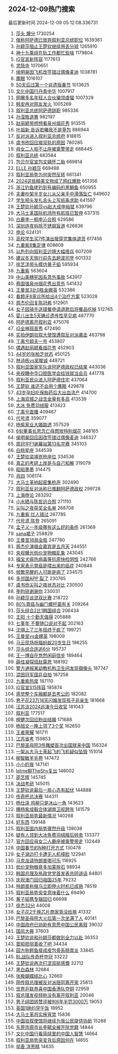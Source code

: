 ## 2024-12-09热门搜索 
最后更新时间 2024-12-09 05:12:08.336731 
1. [莎头 爆分](https://s.weibo.com/weibo?q=%E8%8E%8E%E5%A4%B4%20%E7%88%86%E5%88%86&t=31&band_rank=1&Refer=top) 1730254
1. [俄称阿萨德已放弃叙利亚总统职位](https://s.weibo.com/weibo?q=%23%E4%BF%84%E7%A7%B0%E9%98%BF%E8%90%A8%E5%BE%B7%E5%B7%B2%E6%94%BE%E5%BC%83%E5%8F%99%E5%88%A9%E4%BA%9A%E6%80%BB%E7%BB%9F%E8%81%8C%E4%BD%8D%23&t=31&band_rank=2&Refer=top) 1639361
1. [孙颖莎阻止王楚钦继续用丢分球](https://s.weibo.com/weibo?q=%23%E5%AD%99%E9%A2%96%E8%8E%8E%E9%98%BB%E6%AD%A2%E7%8E%8B%E6%A5%9A%E9%92%A6%E7%BB%A7%E7%BB%AD%E7%94%A8%E4%B8%A2%E5%88%86%E7%90%83%23&t=31&band_rank=1&Refer=top) 1265910
1. [神十九乘组在轨工作都忙些啥](https://s.weibo.com/weibo?q=%23%E7%A5%9E%E5%8D%81%E4%B9%9D%E4%B9%98%E7%BB%84%E5%9C%A8%E8%BD%A8%E5%B7%A5%E4%BD%9C%E9%83%BD%E5%BF%99%E4%BA%9B%E5%95%A5%23&t=31&band_rank=3&Refer=top) 1179804
1. [iG官宣新阵容](https://s.weibo.com/weibo?q=iG%E5%AE%98%E5%AE%A3%E6%96%B0%E9%98%B5%E5%AE%B9&t=31&band_rank=1&Refer=top) 1177613
1. [灵隐寺](https://s.weibo.com/weibo?q=%E7%81%B5%E9%9A%90%E5%AF%BA&t=31&band_rank=2&Refer=top) 1070651
1. [侯明昊因飞机改签错过偶像麦迪](https://s.weibo.com/weibo?q=%23%E4%BE%AF%E6%98%8E%E6%98%8A%E5%9B%A0%E9%A3%9E%E6%9C%BA%E6%94%B9%E7%AD%BE%E9%94%99%E8%BF%87%E5%81%B6%E5%83%8F%E9%BA%A6%E8%BF%AA%23&t=31&band_rank=2&Refer=top) 1038781
1. [鹰眼](https://s.weibo.com/weibo?q=%E9%B9%B0%E7%9C%BC&t=31&band_rank=4&Refer=top) 1016107
1. [50天后过第一个非遗版春节](https://s.weibo.com/weibo?q=%2350%E5%A4%A9%E5%90%8E%E8%BF%87%E7%AC%AC%E4%B8%80%E4%B8%AA%E9%9D%9E%E9%81%97%E7%89%88%E6%98%A5%E8%8A%82%23&t=31&band_rank=3&Refer=top) 1013625
1. [文化中国行丹青中华](https://s.weibo.com/weibo?q=%23%E6%96%87%E5%8C%96%E4%B8%AD%E5%9B%BD%E8%A1%8C%E4%B8%B9%E9%9D%92%E4%B8%AD%E5%8D%8E%23&t=31&band_rank=3&Refer=top) 1007917
1. [网曝多名年轻人合伙骗领虐猫](https://s.weibo.com/weibo?q=%23%E7%BD%91%E6%9B%9D%E5%A4%9A%E5%90%8D%E5%B9%B4%E8%BD%BB%E4%BA%BA%E5%90%88%E4%BC%99%E9%AA%97%E9%A2%86%E8%99%90%E7%8C%AB%23&t=31&band_rank=4&Refer=top) 1007329
1. [韩安冉对网友发火](https://s.weibo.com/weibo?q=%23%E9%9F%A9%E5%AE%89%E5%86%89%E5%AF%B9%E7%BD%91%E5%8F%8B%E5%8F%91%E7%81%AB%23&t=31&band_rank=5&Refer=top) 1005269
1. [叙利亚总统阿萨德辞职](https://s.weibo.com/weibo?q=%23%E5%8F%99%E5%88%A9%E4%BA%9A%E6%80%BB%E7%BB%9F%E9%98%BF%E8%90%A8%E5%BE%B7%E8%BE%9E%E8%81%8C%23&t=31&band_rank=6&Refer=top) 985336
1. [孙滢皓退赛](https://s.weibo.com/weibo?q=%E5%AD%99%E6%BB%A2%E7%9A%93%E9%80%80%E8%B5%9B&t=31&band_rank=4&Refer=top) 982197
1. [赵丽颖带想想看泉州烟花秀](https://s.weibo.com/weibo?q=%23%E8%B5%B5%E4%B8%BD%E9%A2%96%E5%B8%A6%E6%83%B3%E6%83%B3%E7%9C%8B%E6%B3%89%E5%B7%9E%E7%83%9F%E8%8A%B1%E7%A7%80%23&t=31&band_rank=7&Refer=top) 913515
1. [叶祖新 告诉若曦我不是草包](https://s.weibo.com/weibo?q=%E5%8F%B6%E7%A5%96%E6%96%B0%20%E5%91%8A%E8%AF%89%E8%8B%A5%E6%9B%A6%E6%88%91%E4%B8%8D%E6%98%AF%E8%8D%89%E5%8C%85&t=31&band_rank=8&Refer=top) 886944
1. [反对派进入叙利亚总统府](https://s.weibo.com/weibo?q=%23%E5%8F%8D%E5%AF%B9%E6%B4%BE%E8%BF%9B%E5%85%A5%E5%8F%99%E5%88%A9%E4%BA%9A%E6%80%BB%E7%BB%9F%E5%BA%9C%23&t=31&band_rank=5&Refer=top) 818815
1. [虞书欣回应接双轨的原因](https://s.weibo.com/weibo?q=%23%E8%99%9E%E4%B9%A6%E6%AC%A3%E5%9B%9E%E5%BA%94%E6%8E%A5%E5%8F%8C%E8%BD%A8%E7%9A%84%E5%8E%9F%E5%9B%A0%23&t=31&band_rank=5&Refer=top) 780285
1. [母女二人拒不让座被乘警带走](https://s.weibo.com/weibo?q=%23%E6%AF%8D%E5%A5%B3%E4%BA%8C%E4%BA%BA%E6%8B%92%E4%B8%8D%E8%AE%A9%E5%BA%A7%E8%A2%AB%E4%B9%98%E8%AD%A6%E5%B8%A6%E8%B5%B0%23&t=31&band_rank=6&Refer=top) 688445
1. [叙利亚总统](https://s.weibo.com/weibo?q=%E5%8F%99%E5%88%A9%E4%BA%9A%E6%80%BB%E7%BB%9F&t=31&band_rank=7&Refer=top) 683584
1. [包贝尔官宣包文婧怀二胎](https://s.weibo.com/weibo?q=%23%E5%8C%85%E8%B4%9D%E5%B0%94%E5%AE%98%E5%AE%A3%E5%8C%85%E6%96%87%E5%A9%A7%E6%80%80%E4%BA%8C%E8%83%8E%23&t=31&band_rank=8&Refer=top) 669814
1. [ELLE 孙颖莎](https://s.weibo.com/weibo?q=ELLE%20%E5%AD%99%E9%A2%96%E8%8E%8E&t=31&band_rank=9&Refer=top) 669498
1. [叙利亚局势为何突然反转](https://s.weibo.com/weibo?q=%23%E5%8F%99%E5%88%A9%E4%BA%9A%E5%B1%80%E5%8A%BF%E4%B8%BA%E4%BD%95%E7%AA%81%E7%84%B6%E5%8F%8D%E8%BD%AC%23&t=31&band_rank=10&Refer=top) 661341
1. [2024这些精美文物成了网红爆款](https://s.weibo.com/weibo?q=%232024%E8%BF%99%E4%BA%9B%E7%B2%BE%E7%BE%8E%E6%96%87%E7%89%A9%E6%88%90%E4%BA%86%E7%BD%91%E7%BA%A2%E7%88%86%E6%AC%BE%23&t=31&band_rank=11&Refer=top) 651356
1. [浙江钓鱼佬钓到有编码的黑鲷鱼](https://s.weibo.com/weibo?q=%23%E6%B5%99%E6%B1%9F%E9%92%93%E9%B1%BC%E4%BD%AC%E9%92%93%E5%88%B0%E6%9C%89%E7%BC%96%E7%A0%81%E7%9A%84%E9%BB%91%E9%B2%B7%E9%B1%BC%23&t=31&band_rank=9&Refer=top) 650955
1. [夫妻吵架半岁女儿从父亲手中滑落坠亡](https://s.weibo.com/weibo?q=%23%E5%A4%AB%E5%A6%BB%E5%90%B5%E6%9E%B6%E5%8D%8A%E5%B2%81%E5%A5%B3%E5%84%BF%E4%BB%8E%E7%88%B6%E4%BA%B2%E6%89%8B%E4%B8%AD%E6%BB%91%E8%90%BD%E5%9D%A0%E4%BA%A1%23&t=31&band_rank=12&Refer=top) 649602
1. [学生把头发扎舌头上写纸条求助](https://s.weibo.com/weibo?q=%23%E5%AD%A6%E7%94%9F%E6%8A%8A%E5%A4%B4%E5%8F%91%E6%89%8E%E8%88%8C%E5%A4%B4%E4%B8%8A%E5%86%99%E7%BA%B8%E6%9D%A1%E6%B1%82%E5%8A%A9%23&t=31&band_rank=13&Refer=top) 641597
1. [王楚钦孙颖莎vs赵大成申裕斌](https://s.weibo.com/weibo?q=%23%E7%8E%8B%E6%A5%9A%E9%92%A6%E5%AD%99%E9%A2%96%E8%8E%8Evs%E8%B5%B5%E5%A4%A7%E6%88%90%E7%94%B3%E8%A3%95%E6%96%8C%23&t=31&band_rank=6&Refer=top) 639796
1. [大马士革国际机场所有航班已暂停](https://s.weibo.com/weibo?q=%23%E5%A4%A7%E9%A9%AC%E5%A3%AB%E9%9D%A9%E5%9B%BD%E9%99%85%E6%9C%BA%E5%9C%BA%E6%89%80%E6%9C%89%E8%88%AA%E7%8F%AD%E5%B7%B2%E6%9A%82%E5%81%9C%23&t=31&band_rank=14&Refer=top) 637315
1. [白鹿李一桐李沁合照](https://s.weibo.com/weibo?q=%23%E7%99%BD%E9%B9%BF%E6%9D%8E%E4%B8%80%E6%A1%90%E6%9D%8E%E6%B2%81%E5%90%88%E7%85%A7%23&t=31&band_rank=15&Refer=top) 629586
1. [深圳连夜拆除不锈钢盲道](https://s.weibo.com/weibo?q=%23%E6%B7%B1%E5%9C%B3%E8%BF%9E%E5%A4%9C%E6%8B%86%E9%99%A4%E4%B8%8D%E9%94%88%E9%92%A2%E7%9B%B2%E9%81%93%23&t=31&band_rank=10&Refer=top) 626636
1. [申论](https://s.weibo.com/weibo?q=%E7%94%B3%E8%AE%BA&t=31&band_rank=16&Refer=top) 624131
1. [高校学生买7件演出服穿完集体退货](https://s.weibo.com/weibo?q=%23%E9%AB%98%E6%A0%A1%E5%AD%A6%E7%94%9F%E4%B9%B07%E4%BB%B6%E6%BC%94%E5%87%BA%E6%9C%8D%E7%A9%BF%E5%AE%8C%E9%9B%86%E4%BD%93%E9%80%80%E8%B4%A7%23&t=31&band_rank=17&Refer=top) 617456
1. [九重紫8集定律](https://s.weibo.com/weibo?q=%E4%B9%9D%E9%87%8D%E7%B4%AB8%E9%9B%86%E5%AE%9A%E5%BE%8B&t=31&band_rank=18&Refer=top) 608609
1. [以色列向叙利亚边境大幅增兵](https://s.weibo.com/weibo?q=%23%E4%BB%A5%E8%89%B2%E5%88%97%E5%90%91%E5%8F%99%E5%88%A9%E4%BA%9A%E8%BE%B9%E5%A2%83%E5%A4%A7%E5%B9%85%E5%A2%9E%E5%85%B5%23&t=31&band_rank=19&Refer=top) 607209
1. [建议冬天旅行前先去趟波司登](https://s.weibo.com/weibo?q=%23%E5%BB%BA%E8%AE%AE%E5%86%AC%E5%A4%A9%E6%97%85%E8%A1%8C%E5%89%8D%E5%85%88%E5%8E%BB%E8%B6%9F%E6%B3%A2%E5%8F%B8%E7%99%BB%23&t=31&band_rank=20&Refer=top) 601332
1. [徐艺洋带头模仿黄子韬](https://s.weibo.com/weibo?q=%23%E5%BE%90%E8%89%BA%E6%B4%8B%E5%B8%A6%E5%A4%B4%E6%A8%A1%E4%BB%BF%E9%BB%84%E5%AD%90%E9%9F%AC%23&t=31&band_rank=21&Refer=top) 595934
1. [九重紫](https://s.weibo.com/weibo?q=%E4%B9%9D%E9%87%8D%E7%B4%AB&t=31&band_rank=32&Refer=top) 563604
1. [中山美穗死因系意外事故](https://s.weibo.com/weibo?q=%23%E4%B8%AD%E5%B1%B1%E7%BE%8E%E7%A9%97%E6%AD%BB%E5%9B%A0%E7%B3%BB%E6%84%8F%E5%A4%96%E4%BA%8B%E6%95%85%23&t=31&band_rank=8&Refer=top) 543917
1. [蔡国强泉州烟花秀出意外](https://s.weibo.com/weibo?q=%23%E8%94%A1%E5%9B%BD%E5%BC%BA%E6%B3%89%E5%B7%9E%E7%83%9F%E8%8A%B1%E7%A7%80%E5%87%BA%E6%84%8F%E5%A4%96%23&t=31&band_rank=12&Refer=top) 541432
1. [王曼昱3比0胜金娜英](https://s.weibo.com/weibo?q=%23%E7%8E%8B%E6%9B%BC%E6%98%B13%E6%AF%940%E8%83%9C%E9%87%91%E5%A8%9C%E8%8B%B1%23&t=31&band_rank=9&Refer=top) 532386
1. [看颗牙8家诊所给出4个治疗方案](https://s.weibo.com/weibo?q=%23%E7%9C%8B%E9%A2%97%E7%89%998%E5%AE%B6%E8%AF%8A%E6%89%80%E7%BB%99%E5%87%BA4%E4%B8%AA%E6%B2%BB%E7%96%97%E6%96%B9%E6%A1%88%23&t=31&band_rank=10&Refer=top) 523028
1. [周杰伦回复陈冠希](https://s.weibo.com/weibo?q=%23%E5%91%A8%E6%9D%B0%E4%BC%A6%E5%9B%9E%E5%A4%8D%E9%99%88%E5%86%A0%E5%B8%8C%23&t=31&band_rank=22&Refer=top) 512901
1. [女子因骑手送错餐申请退款后将餐品吃掉](https://s.weibo.com/weibo?q=%23%E5%A5%B3%E5%AD%90%E5%9B%A0%E9%AA%91%E6%89%8B%E9%80%81%E9%94%99%E9%A4%90%E7%94%B3%E8%AF%B7%E9%80%80%E6%AC%BE%E5%90%8E%E5%B0%86%E9%A4%90%E5%93%81%E5%90%83%E6%8E%89%23&t=31&band_rank=11&Refer=top) 512765
1. [婴儿出生5天确诊遗传性罕见病](https://s.weibo.com/weibo?q=%23%E5%A9%B4%E5%84%BF%E5%87%BA%E7%94%9F5%E5%A4%A9%E7%A1%AE%E8%AF%8A%E9%81%97%E4%BC%A0%E6%80%A7%E7%BD%95%E8%A7%81%E7%97%85%23&t=31&band_rank=13&Refer=top) 487770
1. [阿萨德离开叙利亚](https://s.weibo.com/weibo?q=%23%E9%98%BF%E8%90%A8%E5%BE%B7%E7%A6%BB%E5%BC%80%E5%8F%99%E5%88%A9%E4%BA%9A%23&t=31&band_rank=14&Refer=top) 475076
1. [iG全神班首秀](https://s.weibo.com/weibo?q=%23iG%E5%85%A8%E7%A5%9E%E7%8F%AD%E9%A6%96%E7%A7%80%23&t=31&band_rank=23&Refer=top) 472490
1. [实拍伊朗驻叙大使馆遭叙反对派袭击](https://s.weibo.com/weibo?q=%23%E5%AE%9E%E6%8B%8D%E4%BC%8A%E6%9C%97%E9%A9%BB%E5%8F%99%E5%A4%A7%E4%BD%BF%E9%A6%86%E9%81%AD%E5%8F%99%E5%8F%8D%E5%AF%B9%E6%B4%BE%E8%A2%AD%E5%87%BB%23&t=31&band_rank=15&Refer=top) 463798
1. [丁禹兮姐夫一号](https://s.weibo.com/weibo?q=%23%E4%B8%81%E7%A6%B9%E5%85%AE%E5%A7%90%E5%A4%AB%E4%B8%80%E5%8F%B7%23&t=31&band_rank=16&Refer=top) 453807
1. [偶遇赵丽颖看烟花秀](https://s.weibo.com/weibo?q=%23%E5%81%B6%E9%81%87%E8%B5%B5%E4%B8%BD%E9%A2%96%E7%9C%8B%E7%83%9F%E8%8A%B1%E7%A7%80%23&t=31&band_rank=17&Refer=top) 452903
1. [44岁的张柏芝状态](https://s.weibo.com/weibo?q=%2344%E5%B2%81%E7%9A%84%E5%BC%A0%E6%9F%8F%E8%8A%9D%E7%8A%B6%E6%80%81%23&t=31&band_rank=19&Refer=top) 450125
1. [林诗栋vs吴晙诚](https://s.weibo.com/weibo?q=%23%E6%9E%97%E8%AF%97%E6%A0%8Bvs%E5%90%B4%E6%99%99%E8%AF%9A%23&t=31&band_rank=20&Refer=top) 449721
1. [叙利亚国家军队说阿萨德政权已结束](https://s.weibo.com/weibo?q=%23%E5%8F%99%E5%88%A9%E4%BA%9A%E5%9B%BD%E5%AE%B6%E5%86%9B%E9%98%9F%E8%AF%B4%E9%98%BF%E8%90%A8%E5%BE%B7%E6%94%BF%E6%9D%83%E5%B7%B2%E7%BB%93%E6%9D%9F%23&t=31&band_rank=22&Refer=top) 443036
1. [央视曝中华口腔医学会给钱就当会员](https://s.weibo.com/weibo?q=%23%E5%A4%AE%E8%A7%86%E6%9B%9D%E4%B8%AD%E5%8D%8E%E5%8F%A3%E8%85%94%E5%8C%BB%E5%AD%A6%E4%BC%9A%E7%BB%99%E9%92%B1%E5%B0%B1%E5%BD%93%E4%BC%9A%E5%91%98%23&t=31&band_rank=23&Refer=top) 441778
1. [叙利亚民众进入阿萨德住宅](https://s.weibo.com/weibo?q=%23%E5%8F%99%E5%88%A9%E4%BA%9A%E6%B0%91%E4%BC%97%E8%BF%9B%E5%85%A5%E9%98%BF%E8%90%A8%E5%BE%B7%E4%BD%8F%E5%AE%85%23&t=31&band_rank=13&Refer=top) 437064
1. [王楚钦 谁还不会用个鹰眼](https://s.weibo.com/weibo?q=%E7%8E%8B%E6%A5%9A%E9%92%A6%20%E8%B0%81%E8%BF%98%E4%B8%8D%E4%BC%9A%E7%94%A8%E4%B8%AA%E9%B9%B0%E7%9C%BC&t=31&band_rank=14&Refer=top) 429878
1. [43岁孕妇吃保胎药后大出血流产](https://s.weibo.com/weibo?q=%2343%E5%B2%81%E5%AD%95%E5%A6%87%E5%90%83%E4%BF%9D%E8%83%8E%E8%8D%AF%E5%90%8E%E5%A4%A7%E5%87%BA%E8%A1%80%E6%B5%81%E4%BA%A7%23&t=31&band_rank=24&Refer=top) 414700
1. [上海双城之战含金量有多高](https://s.weibo.com/weibo?q=%E4%B8%8A%E6%B5%B7%E5%8F%8C%E5%9F%8E%E4%B9%8B%E6%88%98%E5%90%AB%E9%87%91%E9%87%8F%E6%9C%89%E5%A4%9A%E9%AB%98&t=31&band_rank=25&Refer=top) 413539
1. [大冰 免费羽绒服](https://s.weibo.com/weibo?q=%E5%A4%A7%E5%86%B0%20%E5%85%8D%E8%B4%B9%E7%BE%BD%E7%BB%92%E6%9C%8D&t=31&band_rank=26&Refer=top) 413423
1. [丁禹兮直播](https://s.weibo.com/weibo?q=%23%E4%B8%81%E7%A6%B9%E5%85%AE%E7%9B%B4%E6%92%AD%23&t=31&band_rank=27&Refer=top) 409467
1. [代号鸢](https://s.weibo.com/weibo?q=%E4%BB%A3%E5%8F%B7%E9%B8%A2&t=31&band_rank=28&Refer=top) 359077
1. [杨紫家业大婚路透](https://s.weibo.com/weibo?q=%23%E6%9D%A8%E7%B4%AB%E5%AE%B6%E4%B8%9A%E5%A4%A7%E5%A9%9A%E8%B7%AF%E9%80%8F%23&t=31&band_rank=16&Refer=top) 357529
1. [6旬董事长思念亡母燃放特别烟花](https://s.weibo.com/weibo?q=%236%E6%97%AC%E8%91%A3%E4%BA%8B%E9%95%BF%E6%80%9D%E5%BF%B5%E4%BA%A1%E6%AF%8D%E7%87%83%E6%94%BE%E7%89%B9%E5%88%AB%E7%83%9F%E8%8A%B1%23&t=31&band_rank=17&Refer=top) 348165
1. [侯明昊回应因改签错过偶像麦迪](https://s.weibo.com/weibo?q=%23%E4%BE%AF%E6%98%8E%E6%98%8A%E5%9B%9E%E5%BA%94%E5%9B%A0%E6%94%B9%E7%AD%BE%E9%94%99%E8%BF%87%E5%81%B6%E5%83%8F%E9%BA%A6%E8%BF%AA%23&t=31&band_rank=18&Refer=top) 346327
1. [周冠宇F1谢幕站第13名完赛](https://s.weibo.com/weibo?q=%E5%91%A8%E5%86%A0%E5%AE%87F1%E8%B0%A2%E5%B9%95%E7%AB%99%E7%AC%AC13%E5%90%8D%E5%AE%8C%E8%B5%9B&t=31&band_rank=19&Refer=top) 345103
1. [白桃星座](https://s.weibo.com/weibo?q=%E7%99%BD%E6%A1%83%E6%98%9F%E5%BA%A7&t=31&band_rank=20&Refer=top) 344539
1. [王楚钦梁靖崑抢座位](https://s.weibo.com/weibo?q=%23%E7%8E%8B%E6%A5%9A%E9%92%A6%E6%A2%81%E9%9D%96%E5%B4%91%E6%8A%A2%E5%BA%A7%E4%BD%8D%23&t=31&band_rank=21&Refer=top) 334536
1. [真正的考研上岸是与自己和解](https://s.weibo.com/weibo?q=%E7%9C%9F%E6%AD%A3%E7%9A%84%E8%80%83%E7%A0%94%E4%B8%8A%E5%B2%B8%E6%98%AF%E4%B8%8E%E8%87%AA%E5%B7%B1%E5%92%8C%E8%A7%A3&t=31&band_rank=30&Refer=top) 319079
1. [昭昭墨墨](https://s.weibo.com/weibo?q=%E6%98%AD%E6%98%AD%E5%A2%A8%E5%A2%A8&t=31&band_rank=23&Refer=top) 314475
1. [肖四](https://s.weibo.com/weibo?q=%E8%82%96%E5%9B%9B&t=31&band_rank=24&Refer=top) 308174
1. [大马士革响起密集枪声](https://s.weibo.com/weibo?q=%23%E5%A4%A7%E9%A9%AC%E5%A3%AB%E9%9D%A9%E5%93%8D%E8%B5%B7%E5%AF%86%E9%9B%86%E6%9E%AA%E5%A3%B0%23&t=31&band_rank=31&Refer=top) 302490
1. [叙利亚反对派称已推翻阿萨德政权](https://s.weibo.com/weibo?q=%23%E5%8F%99%E5%88%A9%E4%BA%9A%E5%8F%8D%E5%AF%B9%E6%B4%BE%E7%A7%B0%E5%B7%B2%E6%8E%A8%E7%BF%BB%E9%98%BF%E8%90%A8%E5%BE%B7%E6%94%BF%E6%9D%83%23&t=31&band_rank=24&Refer=top) 299728
1. [上海申论](https://s.weibo.com/weibo?q=%E4%B8%8A%E6%B5%B7%E7%94%B3%E8%AE%BA&t=31&band_rank=25&Refer=top) 283292
1. [小水晒与陈哲远合照](https://s.weibo.com/weibo?q=%23%E5%B0%8F%E6%B0%B4%E6%99%92%E4%B8%8E%E9%99%88%E5%93%B2%E8%BF%9C%E5%90%88%E7%85%A7%23&t=31&band_rank=32&Refer=top) 271110
1. [尖叫之夜获奖全名单](https://s.weibo.com/weibo?q=%23%E5%B0%96%E5%8F%AB%E4%B9%8B%E5%A4%9C%E8%8E%B7%E5%A5%96%E5%85%A8%E5%90%8D%E5%8D%95%23&t=31&band_rank=26&Refer=top) 268708
1. [九重紫 烂人错过](https://s.weibo.com/weibo?q=%E4%B9%9D%E9%87%8D%E7%B4%AB%20%E7%83%82%E4%BA%BA%E9%94%99%E8%BF%87&t=31&band_rank=27&Refer=top) 267785
1. [代号鸢 陈登](https://s.weibo.com/weibo?q=%E4%BB%A3%E5%8F%B7%E9%B8%A2%20%E9%99%88%E7%99%BB&t=31&band_rank=34&Refer=top) 265091
1. [孟子义一年级哪有这么好的条件](https://s.weibo.com/weibo?q=%E5%AD%9F%E5%AD%90%E4%B9%89%E4%B8%80%E5%B9%B4%E7%BA%A7%E5%93%AA%E6%9C%89%E8%BF%99%E4%B9%88%E5%A5%BD%E7%9A%84%E6%9D%A1%E4%BB%B6&t=31&band_rank=27&Refer=top) 261369
1. [sana裙子](https://s.weibo.com/weibo?q=sana%E8%A3%99%E5%AD%90&t=31&band_rank=28&Refer=top) 258829
1. [王曼昱18局全胜](https://s.weibo.com/weibo?q=%23%E7%8E%8B%E6%9B%BC%E6%98%B118%E5%B1%80%E5%85%A8%E8%83%9C%23&t=31&band_rank=35&Refer=top) 247780
1. [周杰伦演唱会嘉宾是五月天](https://s.weibo.com/weibo?q=%23%E5%91%A8%E6%9D%B0%E4%BC%A6%E6%BC%94%E5%94%B1%E4%BC%9A%E5%98%89%E5%AE%BE%E6%98%AF%E4%BA%94%E6%9C%88%E5%A4%A9%23&t=31&band_rank=30&Refer=top) 244551
1. [央视曝光低价宠物粮乱象](https://s.weibo.com/weibo?q=%23%E5%A4%AE%E8%A7%86%E6%9B%9D%E5%85%89%E4%BD%8E%E4%BB%B7%E5%AE%A0%E7%89%A9%E7%B2%AE%E4%B9%B1%E8%B1%A1%23&t=31&band_rank=32&Refer=top) 243045
1. [福宝犬瘟热病毒等抗原快检阴性](https://s.weibo.com/weibo?q=%23%E7%A6%8F%E5%AE%9D%E7%8A%AC%E7%98%9F%E7%83%AD%E7%97%85%E6%AF%92%E7%AD%89%E6%8A%97%E5%8E%9F%E5%BF%AB%E6%A3%80%E9%98%B4%E6%80%A7%23&t=31&band_rank=36&Refer=top) 242766
1. [专家表示胃癌是喂出来的癌症](https://s.weibo.com/weibo?q=%23%E4%B8%93%E5%AE%B6%E8%A1%A8%E7%A4%BA%E8%83%83%E7%99%8C%E6%98%AF%E5%96%82%E5%87%BA%E6%9D%A5%E7%9A%84%E7%99%8C%E7%97%87%23&t=31&band_rank=37&Refer=top) 240846
1. [频繁早醒的人可能是病了](https://s.weibo.com/weibo?q=%23%E9%A2%91%E7%B9%81%E6%97%A9%E9%86%92%E7%9A%84%E4%BA%BA%E5%8F%AF%E8%83%BD%E6%98%AF%E7%97%85%E4%BA%86%23&t=31&band_rank=29&Refer=top) 234575
1. [多邻国APP 裂了](https://s.weibo.com/weibo?q=%E5%A4%9A%E9%82%BB%E5%9B%BDAPP%20%E8%A3%82%E4%BA%86&t=31&band_rank=30&Refer=top) 230765
1. [虞书欣尖叫之夜状态对比](https://s.weibo.com/weibo?q=%23%E8%99%9E%E4%B9%A6%E6%AC%A3%E5%B0%96%E5%8F%AB%E4%B9%8B%E5%A4%9C%E7%8A%B6%E6%80%81%E5%AF%B9%E6%AF%94%23&t=31&band_rank=31&Refer=top) 230500
1. [李昀锐谢谢你](https://s.weibo.com/weibo?q=%23%E6%9D%8E%E6%98%80%E9%94%90%E8%B0%A2%E8%B0%A2%E4%BD%A0%23&t=31&band_rank=33&Refer=top) 230031
1. [孙颖莎谈混双比赛](https://s.weibo.com/weibo?q=%23%E5%AD%99%E9%A2%96%E8%8E%8E%E8%B0%88%E6%B7%B7%E5%8F%8C%E6%AF%94%E8%B5%9B%23&t=31&band_rank=39&Refer=top) 218722
1. [80%胃癌与幽门螺杆菌有关](https://s.weibo.com/weibo?q=%2380%25%E8%83%83%E7%99%8C%E4%B8%8E%E5%B9%BD%E9%97%A8%E8%9E%BA%E6%9D%86%E8%8F%8C%E6%9C%89%E5%85%B3%23&t=31&band_rank=41&Refer=top) 209264
1. [莎头组合2比1韩国组合](https://s.weibo.com/weibo?q=%23%E8%8E%8E%E5%A4%B4%E7%BB%84%E5%90%882%E6%AF%941%E9%9F%A9%E5%9B%BD%E7%BB%84%E5%90%88%23&t=31&band_rank=42&Refer=top) 206434
1. [王阳 十个勤天值得](https://s.weibo.com/weibo?q=%E7%8E%8B%E9%98%B3%20%E5%8D%81%E4%B8%AA%E5%8B%A4%E5%A4%A9%E5%80%BC%E5%BE%97&t=31&band_rank=33&Refer=top) 205888
1. [七堇年 不要随口说对不起](https://s.weibo.com/weibo?q=%E4%B8%83%E5%A0%87%E5%B9%B4%20%E4%B8%8D%E8%A6%81%E9%9A%8F%E5%8F%A3%E8%AF%B4%E5%AF%B9%E4%B8%8D%E8%B5%B7&t=31&band_rank=34&Refer=top) 202163
1. [沈翊上了三年班终于疯了](https://s.weibo.com/weibo?q=%E6%B2%88%E7%BF%8A%E4%B8%8A%E4%BA%86%E4%B8%89%E5%B9%B4%E7%8F%AD%E7%BB%88%E4%BA%8E%E7%96%AF%E4%BA%86&t=31&band_rank=35&Refer=top) 199721
1. [王曼昱vs金娜英](https://s.weibo.com/weibo?q=%23%E7%8E%8B%E6%9B%BC%E6%98%B1vs%E9%87%91%E5%A8%9C%E8%8B%B1%23&t=31&band_rank=43&Refer=top) 198009
1. [马云现场祝福蚂蚁20岁生日](https://s.weibo.com/weibo?q=%23%E9%A9%AC%E4%BA%91%E7%8E%B0%E5%9C%BA%E7%A5%9D%E7%A6%8F%E8%9A%82%E8%9A%8120%E5%B2%81%E7%94%9F%E6%97%A5%23&t=31&band_rank=36&Refer=top) 196255
1. [莎头组合连追6分](https://s.weibo.com/weibo?q=%23%E8%8E%8E%E5%A4%B4%E7%BB%84%E5%90%88%E8%BF%9E%E8%BF%BD6%E5%88%86%23&t=31&band_rank=44&Refer=top) 195737
1. [王一博自在悠然闲庭信步](https://s.weibo.com/weibo?q=%23%E7%8E%8B%E4%B8%80%E5%8D%9A%E8%87%AA%E5%9C%A8%E6%82%A0%E7%84%B6%E9%97%B2%E5%BA%AD%E4%BF%A1%E6%AD%A5%23&t=31&band_rank=45&Refer=top) 189464
1. [薛佳凝探班赵露思](https://s.weibo.com/weibo?q=%23%E8%96%9B%E4%BD%B3%E5%87%9D%E6%8E%A2%E7%8F%AD%E8%B5%B5%E9%9C%B2%E6%80%9D%23&t=31&band_rank=46&Refer=top) 188192
1. [警方通报某幼教机构卫生间发现摄像头](https://s.weibo.com/weibo?q=%23%E8%AD%A6%E6%96%B9%E9%80%9A%E6%8A%A5%E6%9F%90%E5%B9%BC%E6%95%99%E6%9C%BA%E6%9E%84%E5%8D%AB%E7%94%9F%E9%97%B4%E5%8F%91%E7%8E%B0%E6%91%84%E5%83%8F%E5%A4%B4%23&t=31&band_rank=37&Refer=top) 187747
1. [混团冠军国乒自拍](https://s.weibo.com/weibo?q=%23%E6%B7%B7%E5%9B%A2%E5%86%A0%E5%86%9B%E5%9B%BD%E4%B9%92%E8%87%AA%E6%8B%8D%23&t=31&band_rank=38&Refer=top) 187258
1. [九重紫热度](https://s.weibo.com/weibo?q=%23%E4%B9%9D%E9%87%8D%E7%B4%AB%E7%83%AD%E5%BA%A6%23&t=31&band_rank=47&Refer=top) 187110
1. [iG官宣S15阵容](https://s.weibo.com/weibo?q=%23iG%E5%AE%98%E5%AE%A3S15%E9%98%B5%E5%AE%B9%23&t=31&band_rank=48&Refer=top) 185874
1. [感觉整个车厢都是去考公的](https://s.weibo.com/weibo?q=%23%E6%84%9F%E8%A7%89%E6%95%B4%E4%B8%AA%E8%BD%A6%E5%8E%A2%E9%83%BD%E6%98%AF%E5%8E%BB%E8%80%83%E5%85%AC%E7%9A%84%23&t=31&band_rank=49&Refer=top) 182082
1. [男子花23万18天闪婚发现孩子非亲生](https://s.weibo.com/weibo?q=%23%E7%94%B7%E5%AD%90%E8%8A%B123%E4%B8%8718%E5%A4%A9%E9%97%AA%E5%A9%9A%E5%8F%91%E7%8E%B0%E5%AD%A9%E5%AD%90%E9%9D%9E%E4%BA%B2%E7%94%9F%23&t=31&band_rank=36&Refer=top) 181668
1. [汪苏泷2024巡演今日收官](https://s.weibo.com/weibo?q=%23%E6%B1%AA%E8%8B%8F%E6%B3%B72024%E5%B7%A1%E6%BC%94%E4%BB%8A%E6%97%A5%E6%94%B6%E5%AE%98%23&t=31&band_rank=40&Refer=top) 181043
1. [叙利亚](https://s.weibo.com/weibo?q=%E5%8F%99%E5%88%A9%E4%BA%9A&t=31&band_rank=37&Refer=top) 177517
1. [檀健次回应粉丝结婚](https://s.weibo.com/weibo?q=%E6%AA%80%E5%81%A5%E6%AC%A1%E5%9B%9E%E5%BA%94%E7%B2%89%E4%B8%9D%E7%BB%93%E5%A9%9A&t=31&band_rank=41&Refer=top) 171688
1. [杨旭文一晚上领了3个奖](https://s.weibo.com/weibo?q=%E6%9D%A8%E6%97%AD%E6%96%87%E4%B8%80%E6%99%9A%E4%B8%8A%E9%A2%86%E4%BA%863%E4%B8%AA%E5%A5%96&t=31&band_rank=38&Refer=top) 162650
1. [王者荣耀](https://s.weibo.com/weibo?q=%E7%8E%8B%E8%80%85%E8%8D%A3%E8%80%80&t=31&band_rank=39&Refer=top) 161711
1. [江苏省考](https://s.weibo.com/weibo?q=%E6%B1%9F%E8%8B%8F%E7%9C%81%E8%80%83&t=31&band_rank=40&Refer=top) 159853
1. [巴黎圣母院3件雕塑首次出国就来中国](https://s.weibo.com/weibo?q=%23%E5%B7%B4%E9%BB%8E%E5%9C%A3%E6%AF%8D%E9%99%A23%E4%BB%B6%E9%9B%95%E5%A1%91%E9%A6%96%E6%AC%A1%E5%87%BA%E5%9B%BD%E5%B0%B1%E6%9D%A5%E4%B8%AD%E5%9B%BD%23&t=31&band_rank=43&Refer=top) 156324
1. [一架从大马士革起飞的飞机疑似坠毁](https://s.weibo.com/weibo?q=%23%E4%B8%80%E6%9E%B6%E4%BB%8E%E5%A4%A7%E9%A9%AC%E5%A3%AB%E9%9D%A9%E8%B5%B7%E9%A3%9E%E7%9A%84%E9%A3%9E%E6%9C%BA%E7%96%91%E4%BC%BC%E5%9D%A0%E6%AF%81%23&t=31&band_rank=41&Refer=top) 151014
1. [柳智敏羊毛卷](https://s.weibo.com/weibo?q=%23%E6%9F%B3%E6%99%BA%E6%95%8F%E7%BE%8A%E6%AF%9B%E5%8D%B7%23&t=31&band_rank=44&Refer=top) 147472
1. [小小的我](https://s.weibo.com/weibo?q=%E5%B0%8F%E5%B0%8F%E7%9A%84%E6%88%91&t=31&band_rank=42&Refer=top) 147141
1. [letme聊TheShy复出](https://s.weibo.com/weibo?q=%23letme%E8%81%8ATheShy%E5%A4%8D%E5%87%BA%23&t=31&band_rank=46&Refer=top) 146002
1. [邵艺辉](https://s.weibo.com/weibo?q=%E9%82%B5%E8%89%BA%E8%BE%89&t=31&band_rank=47&Refer=top) 145745
1. [决战考研](https://s.weibo.com/weibo?q=%E5%86%B3%E6%88%98%E8%80%83%E7%A0%94&t=31&band_rank=43&Refer=top) 145015
1. [王楚钦说最后一局心态有起伏](https://s.weibo.com/weibo?q=%23%E7%8E%8B%E6%A5%9A%E9%92%A6%E8%AF%B4%E6%9C%80%E5%90%8E%E4%B8%80%E5%B1%80%E5%BF%83%E6%80%81%E6%9C%89%E8%B5%B7%E4%BC%8F%23&t=31&band_rank=44&Refer=top) 144888
1. [传奇杯总决赛](https://s.weibo.com/weibo?q=%E4%BC%A0%E5%A5%87%E6%9D%AF%E6%80%BB%E5%86%B3%E8%B5%9B&t=31&band_rank=45&Refer=top) 144311
1. [杨仕泽 鸡柳只是冰山一角](https://s.weibo.com/weibo?q=%E6%9D%A8%E4%BB%95%E6%B3%BD%20%E9%B8%A1%E6%9F%B3%E5%8F%AA%E6%98%AF%E5%86%B0%E5%B1%B1%E4%B8%80%E8%A7%92&t=31&band_rank=49&Refer=top) 143623
1. [曝杨紫成毅合体湖南卫视跨年](https://s.weibo.com/weibo?q=%23%E6%9B%9D%E6%9D%A8%E7%B4%AB%E6%88%90%E6%AF%85%E5%90%88%E4%BD%93%E6%B9%96%E5%8D%97%E5%8D%AB%E8%A7%86%E8%B7%A8%E5%B9%B4%23&t=31&band_rank=50&Refer=top) 141579
1. [叙利亚局势最新情况](https://s.weibo.com/weibo?q=%23%E5%8F%99%E5%88%A9%E4%BA%9A%E5%B1%80%E5%8A%BF%E6%9C%80%E6%96%B0%E6%83%85%E5%86%B5%23&t=31&band_rank=46&Refer=top) 140268
1. [好东西](https://s.weibo.com/weibo?q=%E5%A5%BD%E4%B8%9C%E8%A5%BF&t=31&band_rank=47&Refer=top) 139148
1. [叙利亚国内局势骤然升级](https://s.weibo.com/weibo?q=%23%E5%8F%99%E5%88%A9%E4%BA%9A%E5%9B%BD%E5%86%85%E5%B1%80%E5%8A%BF%E9%AA%A4%E7%84%B6%E5%8D%87%E7%BA%A7%23&t=31&band_rank=48&Refer=top) 139038
1. [疑有人领到大冰免费羽绒服后转卖](https://s.weibo.com/weibo?q=%23%E7%96%91%E6%9C%89%E4%BA%BA%E9%A2%86%E5%88%B0%E5%A4%A7%E5%86%B0%E5%85%8D%E8%B4%B9%E7%BE%BD%E7%BB%92%E6%9C%8D%E5%90%8E%E8%BD%AC%E5%8D%96%23&t=31&band_rank=49&Refer=top) 133377
1. [官方回应母女二人霸座被乘警带走](https://s.weibo.com/weibo?q=%23%E5%AE%98%E6%96%B9%E5%9B%9E%E5%BA%94%E6%AF%8D%E5%A5%B3%E4%BA%8C%E4%BA%BA%E9%9C%B8%E5%BA%A7%E8%A2%AB%E4%B9%98%E8%AD%A6%E5%B8%A6%E8%B5%B0%23&t=31&band_rank=50&Refer=top) 132449
1. [中国春节的N种打开方式](https://s.weibo.com/weibo?q=%23%E4%B8%AD%E5%9B%BD%E6%98%A5%E8%8A%82%E7%9A%84N%E7%A7%8D%E6%89%93%E5%BC%80%E6%96%B9%E5%BC%8F%23&t=31&band_rank=3&Refer=top) 130478
1. [女子湖边打卡遭无人机撞脸](https://s.weibo.com/weibo?q=%23%E5%A5%B3%E5%AD%90%E6%B9%96%E8%BE%B9%E6%89%93%E5%8D%A1%E9%81%AD%E6%97%A0%E4%BA%BA%E6%9C%BA%E6%92%9E%E8%84%B8%23&t=31&band_rank=5&Refer=top) 122941
1. [马克龙请特朗普喝可乐](https://s.weibo.com/weibo?q=%23%E9%A9%AC%E5%85%8B%E9%BE%99%E8%AF%B7%E7%89%B9%E6%9C%97%E6%99%AE%E5%96%9D%E5%8F%AF%E4%B9%90%23&t=31&band_rank=8&Refer=top) 116925
1. [低价宠物粮竟多加蒙脱石](https://s.weibo.com/weibo?q=%23%E4%BD%8E%E4%BB%B7%E5%AE%A0%E7%89%A9%E7%B2%AE%E7%AB%9F%E5%A4%9A%E5%8A%A0%E8%92%99%E8%84%B1%E7%9F%B3%23&t=31&band_rank=10&Refer=top) 98934
1. [韩国总理及执政党党首发表共同讲话](https://s.weibo.com/weibo?q=%23%E9%9F%A9%E5%9B%BD%E6%80%BB%E7%90%86%E5%8F%8A%E6%89%A7%E6%94%BF%E5%85%9A%E5%85%9A%E9%A6%96%E5%8F%91%E8%A1%A8%E5%85%B1%E5%90%8C%E8%AE%B2%E8%AF%9D%23&t=31&band_rank=11&Refer=top) 84801
1. [庆祝澳门回归祖国25年](https://s.weibo.com/weibo?q=%23%E5%BA%86%E7%A5%9D%E6%BE%B3%E9%97%A8%E5%9B%9E%E5%BD%92%E7%A5%96%E5%9B%BD25%E5%B9%B4%23&t=31&band_rank=14&Refer=top) 79232
1. [特朗普称俄乌立即停火时机已成熟](https://s.weibo.com/weibo?q=%23%E7%89%B9%E6%9C%97%E6%99%AE%E7%A7%B0%E4%BF%84%E4%B9%8C%E7%AB%8B%E5%8D%B3%E5%81%9C%E7%81%AB%E6%97%B6%E6%9C%BA%E5%B7%B2%E6%88%90%E7%86%9F%23&t=31&band_rank=15&Refer=top) 78519
1. [叙利亚局势突变意味着什么](https://s.weibo.com/weibo?q=%23%E5%8F%99%E5%88%A9%E4%BA%9A%E5%B1%80%E5%8A%BF%E7%AA%81%E5%8F%98%E6%84%8F%E5%91%B3%E7%9D%80%E4%BB%80%E4%B9%88%23&t=31&band_rank=16&Refer=top) 69490
1. [黄子韬携专辑回归](https://s.weibo.com/weibo?q=%E9%BB%84%E5%AD%90%E9%9F%AC%E6%90%BA%E4%B8%93%E8%BE%91%E5%9B%9E%E5%BD%92&t=31&band_rank=17&Refer=top) 66698
1. [徐杰32分](https://s.weibo.com/weibo?q=%23%E5%BE%90%E6%9D%B032%E5%88%86%23&t=31&band_rank=25&Refer=top) 44008
1. [女子花2千换芯片商家竟没给换](https://s.weibo.com/weibo?q=%23%E5%A5%B3%E5%AD%90%E8%8A%B12%E5%8D%83%E6%8D%A2%E8%8A%AF%E7%89%87%E5%95%86%E5%AE%B6%E7%AB%9F%E6%B2%A1%E7%BB%99%E6%8D%A2%23&t=31&band_rank=30&Refer=top) 41332
1. [巴黎圣母院大火后第一次坐满了人](https://s.weibo.com/weibo?q=%23%E5%B7%B4%E9%BB%8E%E5%9C%A3%E6%AF%8D%E9%99%A2%E5%A4%A7%E7%81%AB%E5%90%8E%E7%AC%AC%E4%B8%80%E6%AC%A1%E5%9D%90%E6%BB%A1%E4%BA%86%E4%BA%BA%23&t=31&band_rank=5&Refer=top) 40141
1. [中国政府已协助有意愿中国公民离叙](https://s.weibo.com/weibo?q=%23%E4%B8%AD%E5%9B%BD%E6%94%BF%E5%BA%9C%E5%B7%B2%E5%8D%8F%E5%8A%A9%E6%9C%89%E6%84%8F%E6%84%BF%E4%B8%AD%E5%9B%BD%E5%85%AC%E6%B0%91%E7%A6%BB%E5%8F%99%23&t=31&band_rank=33&Refer=top) 39032
1. [国风大典](https://s.weibo.com/weibo?q=%E5%9B%BD%E9%A3%8E%E5%A4%A7%E5%85%B8&t=31&band_rank=36&Refer=top) 37603
1. [王楚钦说和孙颖莎都做到全力以赴](https://s.weibo.com/weibo?q=%23%E7%8E%8B%E6%A5%9A%E9%92%A6%E8%AF%B4%E5%92%8C%E5%AD%99%E9%A2%96%E8%8E%8E%E9%83%BD%E5%81%9A%E5%88%B0%E5%85%A8%E5%8A%9B%E4%BB%A5%E8%B5%B4%23&t=31&band_rank=37&Refer=top) 36353
1. [窦昭把邬善收了吧](https://s.weibo.com/weibo?q=%E7%AA%A6%E6%98%AD%E6%8A%8A%E9%82%AC%E5%96%84%E6%94%B6%E4%BA%86%E5%90%A7&t=31&band_rank=39&Refer=top) 34434
1. [园方称鳄鱼瘦成皮包骨系肠胃炎](https://s.weibo.com/weibo?q=%23%E5%9B%AD%E6%96%B9%E7%A7%B0%E9%B3%84%E9%B1%BC%E7%98%A6%E6%88%90%E7%9A%AE%E5%8C%85%E9%AA%A8%E7%B3%BB%E8%82%A0%E8%83%83%E7%82%8E%23&t=31&band_rank=10&Refer=top) 33845
1. [BL战队传奇杯夺冠](https://s.weibo.com/weibo?q=%23BL%E6%88%98%E9%98%9F%E4%BC%A0%E5%A5%87%E6%9D%AF%E5%A4%BA%E5%86%A0%23&t=31&band_rank=41&Refer=top) 33222
1. [王楚钦说再次打混双挺感慨](https://s.weibo.com/weibo?q=%23%E7%8E%8B%E6%A5%9A%E9%92%A6%E8%AF%B4%E5%86%8D%E6%AC%A1%E6%89%93%E6%B7%B7%E5%8F%8C%E6%8C%BA%E6%84%9F%E6%85%A8%23&t=31&band_rank=45&Refer=top) 32712
1. [黑白森林](https://s.weibo.com/weibo?q=%E9%BB%91%E7%99%BD%E6%A3%AE%E6%9E%97&t=31&band_rank=48&Refer=top) 32684
1. [张极蝴蝶结比心](https://s.weibo.com/weibo?q=%E5%BC%A0%E6%9E%81%E8%9D%B4%E8%9D%B6%E7%BB%93%E6%AF%94%E5%BF%83&t=31&band_rank=50&Refer=top) 32660
1. [网传叙总理被反对派陪同离开家](https://s.weibo.com/weibo?q=%23%E7%BD%91%E4%BC%A0%E5%8F%99%E6%80%BB%E7%90%86%E8%A2%AB%E5%8F%8D%E5%AF%B9%E6%B4%BE%E9%99%AA%E5%90%8C%E7%A6%BB%E5%BC%80%E5%AE%B6%23&t=31&band_rank=15&Refer=top) 25813
1. [世界乒联恭喜中国香港队夺铜](https://s.weibo.com/weibo?q=%23%E4%B8%96%E7%95%8C%E4%B9%92%E8%81%94%E6%81%AD%E5%96%9C%E4%B8%AD%E5%9B%BD%E9%A6%99%E6%B8%AF%E9%98%9F%E5%A4%BA%E9%93%9C%23&t=31&band_rank=25&Refer=top) 22959
1. [叙总理发视频称没有离开叙利亚](https://s.weibo.com/weibo?q=%23%E5%8F%99%E6%80%BB%E7%90%86%E5%8F%91%E8%A7%86%E9%A2%91%E7%A7%B0%E6%B2%A1%E6%9C%89%E7%A6%BB%E5%BC%80%E5%8F%99%E5%88%A9%E4%BA%9A%23&t=31&band_rank=31&Refer=top) 20046
1. [男子组团转赞评被判6年半罚3000万](https://s.weibo.com/weibo?q=%23%E7%94%B7%E5%AD%90%E7%BB%84%E5%9B%A2%E8%BD%AC%E8%B5%9E%E8%AF%84%E8%A2%AB%E5%88%A46%E5%B9%B4%E5%8D%8A%E7%BD%9A3000%E4%B8%87%23&t=31&band_rank=33&Refer=top) 19053
1. [英国1磅的早午饭](https://s.weibo.com/weibo?q=%E8%8B%B1%E5%9B%BD1%E7%A3%85%E7%9A%84%E6%97%A9%E5%8D%88%E9%A5%AD&t=31&band_rank=34&Refer=top) 18952
1. [大马士革将实施宵禁](https://s.weibo.com/weibo?q=%23%E5%A4%A7%E9%A9%AC%E5%A3%AB%E9%9D%A9%E5%B0%86%E5%AE%9E%E6%96%BD%E5%AE%B5%E7%A6%81%23&t=31&band_rank=39&Refer=top) 15836
1. [中国驻叙使馆将继续为我公民提供协助](https://s.weibo.com/weibo?q=%23%E4%B8%AD%E5%9B%BD%E9%A9%BB%E5%8F%99%E4%BD%BF%E9%A6%86%E5%B0%86%E7%BB%A7%E7%BB%AD%E4%B8%BA%E6%88%91%E5%85%AC%E6%B0%91%E6%8F%90%E4%BE%9B%E5%8D%8F%E5%8A%A9%23&t=31&band_rank=42&Refer=top) 15288
1. [东莞市原市长李毓全被开除党籍](https://s.weibo.com/weibo?q=%23%E4%B8%9C%E8%8E%9E%E5%B8%82%E5%8E%9F%E5%B8%82%E9%95%BF%E6%9D%8E%E6%AF%93%E5%85%A8%E8%A2%AB%E5%BC%80%E9%99%A4%E5%85%9A%E7%B1%8D%23&t=31&band_rank=43&Refer=top) 14844
1. [文化中国行看简牍里的中国人智慧](https://s.weibo.com/weibo?q=%23%E6%96%87%E5%8C%96%E4%B8%AD%E5%9B%BD%E8%A1%8C%E7%9C%8B%E7%AE%80%E7%89%8D%E9%87%8C%E7%9A%84%E4%B8%AD%E5%9B%BD%E4%BA%BA%E6%99%BA%E6%85%A7%23&t=31&band_rank=46&Refer=top) 14664
1. [叙利亚局势突变背后原因何在](https://s.weibo.com/weibo?q=%23%E5%8F%99%E5%88%A9%E4%BA%9A%E5%B1%80%E5%8A%BF%E7%AA%81%E5%8F%98%E8%83%8C%E5%90%8E%E5%8E%9F%E5%9B%A0%E4%BD%95%E5%9C%A8%23&t=31&band_rank=47&Refer=top) 14655
1. [邬善 洋葱精](https://s.weibo.com/weibo?q=%E9%82%AC%E5%96%84%20%E6%B4%8B%E8%91%B1%E7%B2%BE&t=31&band_rank=50&Refer=top) 14635
